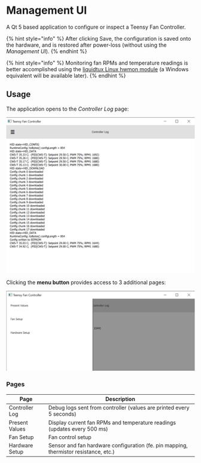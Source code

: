 # Management UI

A Qt 5 based application to configure or inspect a Teensy Fan Controller.

{% hint style="info" %}
After clicking Save, the configuration is saved onto the hardware, and is restored after power-loss (without using the *Management UI*).
{% endhint %}

{% hint style="info" %}
Monitoring fan RPMs and temperature readings is better accomplished using the [liquidtux Linux hwmon module][1] (a Windows equivalent will be available later).
{% endhint %}

[1]: https://github.com/mstrthealias/liquidtux


## Usage

The application opens to the *Controller Log* page:

![Management UI - Home screen](../images/ui.log.1.png)

Clicking the **menu button** provides access to 3 additional pages:

![Management UI - Home screen](../images/ui.menu.png)


### Pages

Page | Description
---- | -----
Controller Log | Debug logs sent from controller (values are printed every 5 seconds)
Present Values | Display current fan RPMs and temperature readings (updates every 500 ms)
Fan Setup | Fan control setup
Hardware Setup | Sensor and fan hardware configuration (fe. pin mapping, thermistor resistance, etc.)
